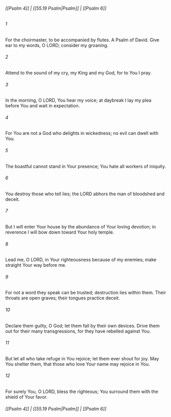 
###### [[Psalm 4]] | [[55.19 Psalm|Psalm]] | [[Psalm 6]]

###### 1
For the choirmaster, to be accompanied by flutes. A Psalm of David. Give ear to my words, O LORD; consider my groaning.
###### 2
Attend to the sound of my cry, my King and my God, for to You I pray.
###### 3
In the morning, O LORD, You hear my voice; at daybreak I lay my plea before You and wait in expectation.
###### 4
For You are not a God who delights in wickedness; no evil can dwell with You.
###### 5
The boastful cannot stand in Your presence; You hate all workers of iniquity.
###### 6
You destroy those who tell lies; the LORD abhors the man of bloodshed and deceit.
###### 7
But I will enter Your house by the abundance of Your loving devotion; in reverence I will bow down toward Your holy temple.
###### 8
Lead me, O LORD, in Your righteousness because of my enemies; make straight Your way before me.
###### 9
For not a word they speak can be trusted; destruction lies within them. Their throats are open graves; their tongues practice deceit.
###### 10
Declare them guilty, O God; let them fall by their own devices. Drive them out for their many transgressions, for they have rebelled against You.
###### 11
But let all who take refuge in You rejoice; let them ever shout for joy. May You shelter them, that those who love Your name may rejoice in You.
###### 12
For surely You, O LORD, bless the righteous; You surround them with the shield of Your favor.

###### [[Psalm 4]] | [[55.19 Psalm|Psalm]] | [[Psalm 6]]
